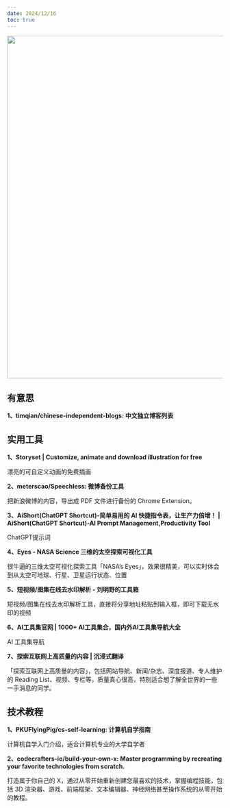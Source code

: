 ```yaml
---
date: 2024/12/16
toc: true
---
```


<img src="https://opengraph.githubassets.com/b1f209d51896e7b84a6246acc3b3099e73e12c7d0538810fdbe7b19b2245ccf9/codecrafters-io/build-your-own-x" width="800" />

## 有意思
**1、timqian/chinese-independent-blogs: 中文独立博客列表**





## 实用工具
**1、Storyset | Customize, animate and download illustration for free**

漂亮的可自定义动画的免费插画



**2、meterscao/Speechless: 微博备份工具**

把新浪微博的内容，导出成 PDF 文件进行备份的 Chrome Extension。



**3、AiShort(ChatGPT Shortcut)-简单易用的 AI 快捷指令表，让生产力倍增！ | AiShort(ChatGPT Shortcut)-AI Prompt Management,Productivity Tool**

ChatGPT提示词



**4、Eyes - NASA Science 三维的太空探索可视化工具**

很牛逼的三维太空可视化探索工具「NASA’s Eyes」，效果很精美，可以实时体会到从太空可地球、行星、卫星运行状态、位置



**5、短视频/图集在线去水印解析 - 刘明野的工具箱**

短视频/图集在线去水印解析工具，直接将分享地址粘贴到输入框，即可下载无水印的视频



**6、AI工具集官网 | 1000+ AI工具集合，国内外AI工具集导航大全**

 AI 工具集导航



**7、探索互联网上高质量的内容 | 沉浸式翻译**

「探索互联网上高质量的内容」，包括网站导航、新闻/杂志、深度报道、专人维护的 Reading List、视频、专栏等，质量真心很高，特别适合想了解全世界的一些一手消息的同学。



## 技术教程
**1、PKUFlyingPig/cs-self-learning: 计算机自学指南**

计算机自学入门介绍，适合计算机专业的大学自学者



**2、codecrafters-io/build-your-own-x: Master programming by recreating your favorite technologies from scratch.**

打造属于你自己的 X，通过从零开始重新创建您最喜欢的技术，掌握编程技能，包括 3D 渲染器、游戏、前端框架、文本编辑器、神经网络甚至操作系统的从零开始的教程。



